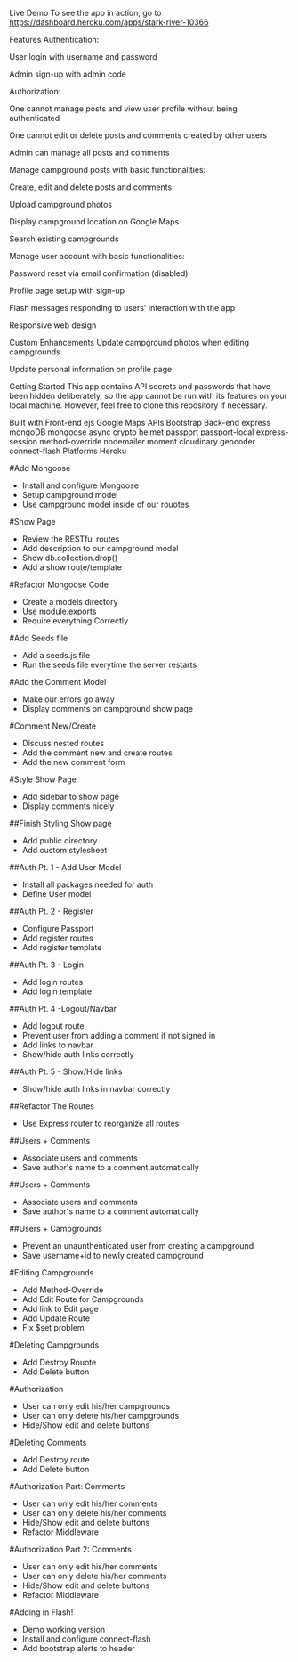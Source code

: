 Live Demo
To see the app in action, go to https://dashboard.heroku.com/apps/stark-river-10366

Features
Authentication:

User login with username and password

Admin sign-up with admin code

Authorization:

One cannot manage posts and view user profile without being authenticated

One cannot edit or delete posts and comments created by other users

Admin can manage all posts and comments

Manage campground posts with basic functionalities:

Create, edit and delete posts and comments

Upload campground photos

Display campground location on Google Maps

Search existing campgrounds

Manage user account with basic functionalities:

Password reset via email confirmation (disabled)

Profile page setup with sign-up

Flash messages responding to users' interaction with the app

Responsive web design

Custom Enhancements
Update campground photos when editing campgrounds

Update personal information on profile page





Getting Started
This app contains API secrets and passwords that have been hidden deliberately, so the app cannot be run with its features on your local machine. However, feel free to clone this repository if necessary.




Built with
Front-end
ejs
Google Maps APIs
Bootstrap
Back-end
express
mongoDB
mongoose
async
crypto
helmet
passport
passport-local
express-session
method-override
nodemailer
moment
cloudinary
geocoder
connect-flash
Platforms
Heroku


#Add Mongoose
* Install and configure Mongoose
* Setup campground model
* Use campground model inside of our rouotes

#Show Page
* Review the RESTful routes 
* Add description to our campground model
* Show db.collection.drop()
* Add a show route/template


#Refactor Mongoose Code
* Create a models directory
* Use module.exports
* Require everything Correctly

#Add Seeds file
* Add a seeds.js file
* Run the seeds file everytime the server restarts

#Add the Comment Model
* Make our errors go away
* Display comments on campground show page

#Comment New/Create
* Discuss nested routes
* Add the comment new and create routes
* Add the new comment form

#Style Show Page
* Add sidebar to show page
* Display comments nicely

##Finish Styling Show page
* Add public directory
* Add custom stylesheet

##Auth Pt. 1 - Add User Model
* Install all packages needed for auth
* Define User model

##Auth Pt. 2 - Register
* Configure Passport
* Add register routes
* Add register template

##Auth Pt. 3 - Login
* Add login routes
* Add login template

##Auth Pt. 4 -Logout/Navbar
* Add logout route
* Prevent user from adding a comment if not signed in
* Add links to navbar
* Show/hide auth links correctly

##Auth Pt. 5 - Show/Hide links
* Show/hide auth links in navbar correctly

##Refactor The Routes
* Use Express router to reorganize all routes

##Users + Comments
* Associate users and comments
* Save author's name to a comment automatically


##Users + Comments
* Associate users and comments
* Save author's name to a comment automatically

##Users + Campgrounds
* Prevent an unaunthenticated user from creating a campground 
* Save username+id to newly created campground

#Editing Campgrounds
* Add Method-Override
* Add Edit Route for Campgrounds
* Add link to Edit page
* Add Update Route
* Fix $set problem

#Deleting Campgrounds
* Add Destroy Rouote
* Add Delete button


#Authorization 
* User can only edit his/her campgrounds
* User can only delete his/her campgrounds
* Hide/Show edit and delete buttons

#Deleting Comments
* Add Destroy route
* Add Delete button

#Authorization Part: Comments
* User can only edit his/her comments
* User can only delete his/her comments
* Hide/Show edit and delete buttons
* Refactor Middleware

#Authorization Part 2: Comments
* User can only edit his/her comments
* User can only delete his/her comments
* Hide/Show edit and delete buttons
* Refactor Middleware

#Adding in Flash!
* Demo working version
* Install and configure connect-flash
* Add bootstrap alerts to header











